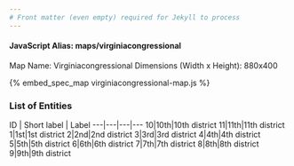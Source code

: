 ```yaml
---
# Front matter (even empty) required for Jekyll to process
---
```


#### JavaScript Alias: maps/virginiacongressional

Map Name: Virginiacongressional
Dimensions (Width x Height): 880x400



{% embed_spec_map virginiacongressional-map.js %}

### List of Entities

ID | Short label | Label
---|---|---|---
10|10th|10th district
11|11th|11th district
1|1st|1st district
2|2nd|2nd district
3|3rd|3rd district
4|4th|4th district
5|5th|5th district
6|6th|6th district
7|7th|7th district
8|8th|8th district
9|9th|9th district

